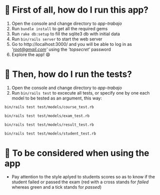 # :pushpin: First of all, how do I run this app?

1. Open the console and change directory to  _app-trabajo_
2. Run `bundle install` to get all the required gems
3. Run `rake db:setup` to fill the sqlite3 db with initial data
4. Run `bin/rails server` to start the web server
5. Go to http://localhost:3000/ and you will be able to log in as _'root@gmail.com'_ using the _'topsecret'_ password
6. Explore the app! :smile:

# :pushpin: Then, how do I run the tests?

1. Open the console and change directory to  _app-trabajo_
2. Run `bin/rails test` to excecute all tests, or specify one by one each model to be tested as an argument, this way:
```sh
bin/rails test test/models/course_test.rb
```
```sh
bin/rails test test/models/exam_test.rb
```
```sh
bin/rails test test/models/result_test.rb
```
```sh
bin/rails test test/models/student_test.rb
```

# :pushpin: To be considered when using the app

* Pay attention to the style aplyed to students scores so as to know if the student failed or passed the exam (red with a cross stands for _failed_ whereas green and a tick stands for _passed_)
